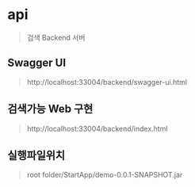 # api
> 검색 Backend 서버

## Swagger UI
> http://localhost:33004/backend/swagger-ui.html
>
## 검색가능 Web 구현
> http://localhost:33004/backend/index.html

## 실행파일위치
> root folder/StartApp/demo-0.0.1-SNAPSHOT.jar

